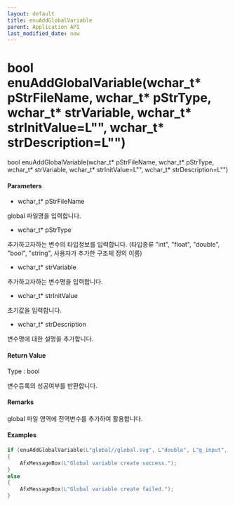 ```yaml
---
layout: default
title: enuAddGlobalVariable
parent: Application API
last_modified_date: now
---
```

# bool enuAddGlobalVariable\(wchar\_t\* pStrFileName, wchar\_t\* pStrType, wchar\_t\* strVariable, wchar\_t\* strInitValue=L"", wchar\_t\* strDescription=L""\)

bool enuAddGlobalVariable\(wchar\_t\* pStrFileName, wchar\_t\* pStrType, wchar\_t\* strVariable, wchar\_t\* strInitValue=L"", wchar\_t\* strDescription=L""\)

#### Parameters

* wchar\_t\* pStrFileName

global 파일명을 입력합니다.

* wchar\_t\* pStrType

추가하고자하는 변수의 타입정보를 입력합니다. \(타입종류 "int", "float", "double", "bool", "string", 사용자가 추가한 구조체 정의 이름\)

* wchar\_t\* strVariable

추가하고자하는 변수명을 입력합니다.

* wchar\_t\* strInitValue

초기값을 입력합니다.

* wchar\_t\* strDescription

변수명에 대한 설명을 추가합니다.

#### Return Value

Type : bool

변수등록의 성공여부를 반환합니다.

#### Remarks

global 파일 영역에 전역변수를 추가하여 활용합니다.

#### Examples

```cpp
if (enuAddGlobalVariable(L"global//global.svg", L"double", L"g_input", L"55.45", L"global variable input1"))
{
    AfxMessageBox(L"Global variable create success.");
}
else
{
    AfxMessageBox(L"Global variable create failed.");
}
```



